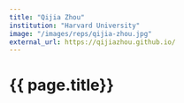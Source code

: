 ```yaml
---
title: "Qijia Zhou"
institution: "Harvard University"
image: "/images/reps/qijia-zhou.jpg"
external_url: https://qijiazhou.github.io/ 
---
```


<h1> {{ page.title}} </h1>